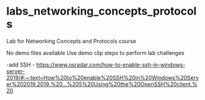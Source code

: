 # labs_networking_concepts_protocols
Lab for Networking Concepts and Protocols course

No demo files available
Use demo clip steps to perform lab challenges

-add SSH
    - https://www.osradar.com/how-to-enable-ssh-in-windows-server-2019/#:~:text=How%20to%20enable%20SSH%20in%20Windows%20Server%202019,2019.%20...%205%20Using%20the%20OpenSSH%20client.%20